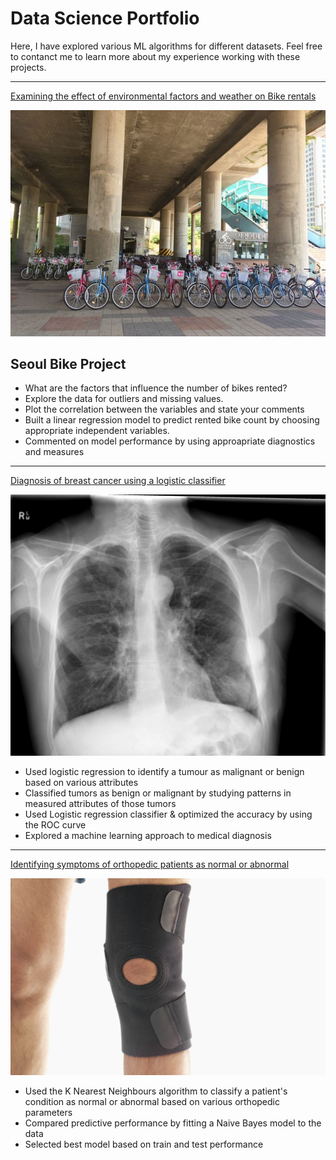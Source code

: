 # Data Science Portfolio

Here, I have explored various ML algorithms for different datasets. Feel free to contanct me to learn more about my experience working with these projects.

***

[Examining the effect of environmental factors and weather on Bike rentals](https://github.com/lmkwytnicholas/nicholas-lee.github.io/blob/master/Seoul_Bikes_Project.ipynb)

<img src="images/seoulbikerental.jpg?raw=true"/>

## Seoul Bike Project
* What are the factors that influence the number of bikes rented?
* Explore the data for outliers and missing values.
* Plot the correlation between the variables and state your comments
* Built a linear regression model to predict rented bike count by choosing appropriate independent variables.
* Commented on model performance by using approapriate diagnostics and measures

***

[Diagnosis of breast cancer using a logistic classifier]()

<img src="images/breast-cancer.jpeg?raw=true"/>

- Used logistic regression to identify a tumour as malignant or benign based on various attributes
- Classified tumors as benign or malignant by studying patterns in measured attributes of those tumors
- Used Logistic regression classifier & optimized the accuracy by using the ROC curve
- Explored a machine learning approach to medical diagnosis

***

[Identifying symptoms of orthopedic patients as normal or abnormal]()

<img src="images/knee-brace-ortho.png?raw=true"/>

- Used the K Nearest Neighbours algorithm to classify a patient's condition as normal or abnormal based on various orthopedic parameters
- Compared predictive performance by fitting a Naive Bayes model to the data
- Selected best model based on train and test performance
